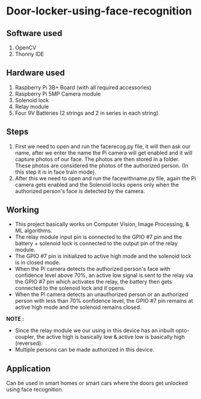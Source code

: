 # Door-locker-using-face-recognition

## Software used

1. OpenCV
2. Thonny IDE

## Hardware used

1. Raspberry Pi 3B+ Board (with all required accessories)
2. Raspberry Pi 5MP Camera module
3. Solenoid lock
4. Relay module
5. Four 9V Batteries (2 strings and 2 in series in each string)

## Steps

1. First we need to open and run the facerecog.py file, it will then ask our name, after we enter the name the Pi camera will get enabled and it will capture photos of our face. The photos are then stored in a folder. These photos are considered the photos of the authorized person. (In this step it is in face train mode).
2. After this we need to open and run the facewithname.py file, again the Pi camera gets enabled and the Solenoid locks opens only when the authorized person's face is detected by the camera.

## Working

- This project basically works on Computer Vision, Image Processing, & ML algorithms.
- The relay module input pin is connected to the GPIO #7 pin and the battery + solenoid lock is connected to the output pin of the relay module.
- The GPIO #7 pin is initialized to active high mode and the solenoid lock is in closed mode.
- When the Pi camera detects the authorized person's face with confidence level above 70%, an active low signal is sent to the relay via the GPIO #7 pin which activates the relay, the battery then gets connected to the solenoid lock and it opens.
- When the Pi camera detects an unauthorized person or an authorized person with less than 70% confidence level, the GPIO #7 pin remains at active high mode and the solenoid remains closed.

**NOTE :** 

- Since the relay module we our using in this device has an inbuilt opto-coupler, the active high is basically low & active low is basically high (reversed).
- Multiple persons can be made authorized in this device.

## Application

Can be used in smart homes or smart cars where the doors get unlocked using face recognition.
